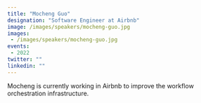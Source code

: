```yaml
---
title: "Mocheng Guo"
designation: "Software Engineer at Airbnb"
image: /images/speakers/mocheng-guo.jpg
images: 
 - /images/speakers/mocheng-guo.jpg
events:
 - 2022
twitter: ""
linkedin: ""
---
```


Mocheng is currently working in Airbnb to improve the workflow orchestration infrastructure.